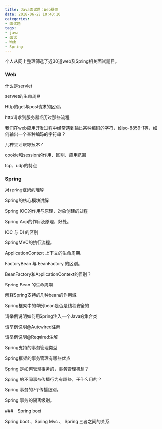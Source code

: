 ```yaml
---
title: Java面试题：Web框架
date: 2018-06-28 10:40:10
categories:
- 面试题
tags:
- java
- 面试
- Web
- Spring
---
```


  个人从网上整理筛选了近30道web及Spring相关面试题目。
  
### Web

  什么是servlet
  
  servlet的生命周期

  Http的get与post请求的区别。

  http请求到服务器经历过那些流程
  
  我们在web应用开发过程中经常遇到输出某种编码的字符，如iso-8859-1等，如何输出一个某种编码的字符串？
  
  几种会话跟踪技术？
  
  cookie和session的作用、区别、应用范围

  tcp、udp的特点
  
### Spring

  对spring框架的理解
  
  Spring的核心模块讲解
  
  Spring IOC的作用与原理，对象创建的过程
  
  Spring Aop的作用及原理，好处。
  
  IOC 与 DI 的区别
    
  SpringMVC的执行流程。
  
  ApplicationContext 上下文的生命周期。
  
  FactoryBean 与 BeanFactory 的区别。
  
  BeanFactory和ApplicationContext的区别？
    
  Spring Bean 的生命周期
  
  解释Spring支持的几种bean的作用域
  
  Spring框架中的单例bean是否是线程安全的
  
  请举例说明如何用Spring注入一个Java的集合类
  
  请举例说明@Autowired注解
  
  请举例说明@Required注解
  
  Spring支持的事务管理类型
  
  Spring框架的事务管理有哪些优点
  
  Spring 是如何管理事务的，事务管理机制？
  
  Spring 的不同事务传播行为有哪些，干什么用的？
  
  Spring 事务的7个传播级别。
  
  Spring 事务的隔离级别。  
  
###　Spring boot

  Spring boot 、Spring Mvc 、 Spring 三者之间的关系  